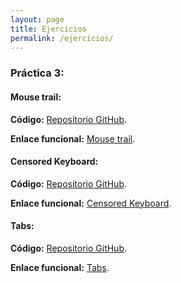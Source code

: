 ```yaml
---
layout: page
title: Ejercicios
permalink: /ejercicios/
---
```


### Práctica 3:

#### Mouse trail:

**Código:** [Repositorio GitHub](https://github.com/ULL-ESIT-PL-1920/p3-t1-handling-events-alu0100961768/blob/master/mousetrail.html).

**Enlace funcional:** [Mouse trail]({{site.baseurl}}/mousetrail).

#### Censored Keyboard:

**Código:** [Repositorio GitHub](https://github.com/ULL-ESIT-PL-1920/p3-t1-handling-events-alu0100961768/blob/master/censoredkeyboard.html).

**Enlace funcional:** [Censored Keyboard]({{site.baseurl}}/censoredkeyboard).

#### Tabs:

**Código:** [Repositorio GitHub](https://github.com/ULL-ESIT-PL-1920/p3-t1-handling-events-alu0100961768/blob/master/tabs.html).

**Enlace funcional:** [Tabs]({{site.baseurl}}/tabs).
